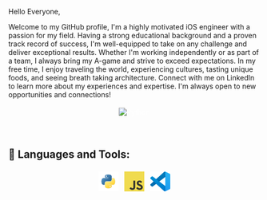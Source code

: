 Hello Everyone,

Welcome to my GitHub profile, I'm a highly motivated iOS engineer with a passion for my field. Having a strong educational background and a proven track record of success, I'm well-equipped to take on any challenge and deliver exceptional results. Whether I'm working independently or as part of a team, I always bring my A-game and strive to exceed expectations. In my free time, I enjoy traveling the world, experiencing cultures, tasting unique foods, and seeing breath taking architecture. Connect with me on LinkedIn to learn more about my experiences and expertise. I'm always open to new opportunities and connections!

<p align="center"
 <a href="https://www.linkedin.com/in/benjamin-prentiss/" target="_blank" rel="noopener noreferrer"> <img src="https://cdn.jsdelivr.net/npm/simple-icons@v3/icons/linkedin.svg" alt="Python" height="40" style="vertical-align:top; margin:4px; color:white"></a>
</p>

<br />

## 🧰 Languages and Tools:
<p align="center">
<img src="https://raw.githubusercontent.com/github/explore/80688e429a7d4ef2fca1e82350fe8e3517d3494d/topics/python/python.png" alt="Python" height="40" style="vertical-align:top; margin:4px">
<img src="https://raw.githubusercontent.com/github/explore/80688e429a7d4ef2fca1e82350fe8e3517d3494d/topics/javascript/javascript.png" alt="Javascript" height="40" style="vertical-align:top; margin:4px">
<img src="https://raw.githubusercontent.com/github/explore/80688e429a7d4ef2fca1e82350fe8e3517d3494d/topics/visual-studio-code/visual-studio-code.png" alt="VS Code" height="40" style="vertical-align:top; margin:4px">
</p>
